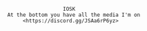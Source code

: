                                      IOSK 
                   At the bottom you have all the media I'm on
                        <https://discord.gg/JSAa6rP6yz>    
